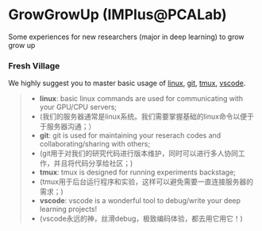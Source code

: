# GrowGrowUp (IMPlus@PCALab)
Some experiences for new researchers (major in deep learning) to grow grow up

### Fresh Village
We highly suggest you to master basic usage of [linux](), [git](), [tmux](), [vscode](). 

> * **linux**: basic linux commands are used for communicating with your GPU/CPU servers;
> * (我们的服务器通常是linux系统。我们需要掌握基础的linux命令以便于于服务器沟通；）
> * **git**: git is used for maintaining your reserach codes and collaborating/sharing with others;
> * (git用于对我们的研究代码进行版本维护，同时可以进行多人协同工作，并且将代码分享给社区；)
> * **tmux**: tmux is designed for running experiments backstage;
> * (tmux用于后台运行程序和实验，这样可以避免需要一直连接服务器的需求；)
> * **vscode**: vscode is a wonderful tool to debug/write your deep learning projects!
> * (vscode永远的神，丝滑debug，极致编码体验，都去用它用它！)

